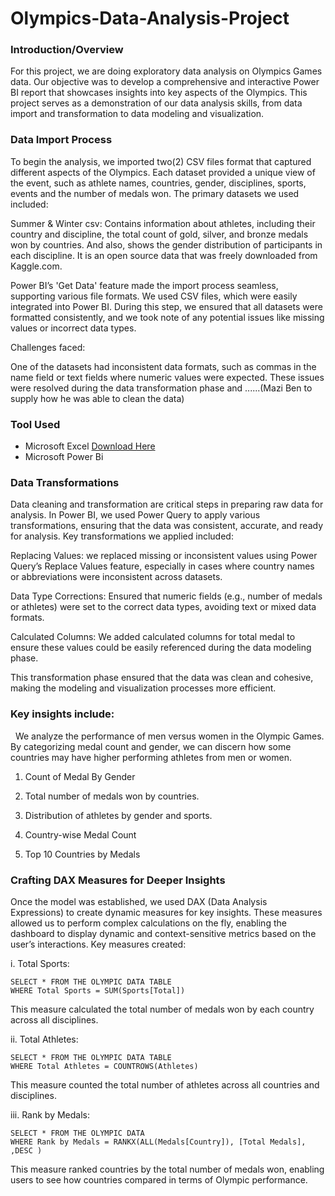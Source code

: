 # Olympics-Data-Analysis-Project

### Introduction/Overview
For this project, we are doing exploratory data analysis on Olympics Games data. Our objective was to develop a comprehensive and interactive Power BI report that showcases insights into key aspects of the Olympics. This project serves as a demonstration of our data analysis skills, from data import and transformation to data modeling and visualization.

### Data Import Process
To begin the analysis, we imported two(2) CSV files format that captured different aspects of the Olympics. Each dataset provided a unique view of the event, such as athlete names, countries, gender, disciplines, sports, events and the number of medals won. The primary datasets we used included:

Summer & Winter csv: Contains information about athletes, including their country and discipline, the total count of gold, silver, and bronze medals won by countries. And also, shows the gender distribution of participants in each discipline. It is an open source data that was freely downloaded from Kaggle.com.

Power BI’s 'Get Data' feature made the import process seamless, supporting various file formats. We used CSV files, which were easily integrated into Power BI. During this step, we ensured that all datasets were formatted consistently, and we took note of any potential issues like missing values or incorrect data types.

Challenges faced: 

One of the datasets had inconsistent data formats, such as commas in the name field or text fields where numeric values were expected. These issues were resolved during the data transformation phase and ......(Mazi Ben to supply how he was able to clean the data)

### Tool Used
- Microsoft Excel [Download Here](https://www.microsoft.com)
- Microsoft Power Bi
  
### Data Transformations 
Data cleaning and transformation are critical steps in preparing raw data for analysis. In Power BI, we used Power Query to apply various transformations, ensuring that the data was consistent, accurate, and ready for analysis.
Key transformations we applied included:

Replacing Values:  we replaced missing or inconsistent values using Power Query’s Replace Values feature, especially in cases where country names or abbreviations were inconsistent across datasets.

Data Type Corrections: Ensured that numeric fields (e.g., number of medals or athletes) were set to the correct data types, avoiding text or mixed data formats.

Calculated Columns: We added calculated columns for total medal to ensure these values could be easily referenced during the data modeling phase.

This transformation phase ensured that the data was clean and cohesive, making the modeling and visualization processes more efficient.

### Key insights include: 
 
We analyze the performance of men versus women in the Olympic Games. By categorizing medal count and gender, we can discern how some countries may have higher performing athletes from men or women.

1. Count of Medal By Gender 

2. Total number of medals won by countries.

3. Distribution of athletes by gender and sports.

4. Country-wise Medal Count

5. Top 10 Countries by Medals

### Crafting DAX Measures for Deeper Insights

Once the model was established, we used DAX (Data Analysis Expressions) to create dynamic measures for key insights. These measures allowed us to perform complex calculations on the fly, enabling the dashboard to display dynamic and context-sensitive metrics based on the user’s interactions.
Key measures created:

i. Total Sports:

``` CALCULATED MEASURE
SELECT * FROM THE OLYMPIC DATA TABLE
WHERE Total Sports = SUM(Sports[Total])
```

This measure calculated the total number of medals won by each 
country across all disciplines.

ii. Total Athletes:

``` CALCULATED MEASURE
SELECT * FROM THE OLYMPIC DATA TABLE
WHERE Total Athletes = COUNTROWS(Athletes)
```

This measure counted the total number of athletes across all countries 
and disciplines.

iii. Rank by Medals:

``` CALCULATED MEASURE
SELECT * FROM THE OLYMPIC DATA
WHERE Rank by Medals = RANKX(ALL(Medals[Country]), [Total Medals], ,DESC )
 ```

This measure ranked countries by the total number of medals won, 
enabling users to see how countries compared in terms of Olympic performance.


